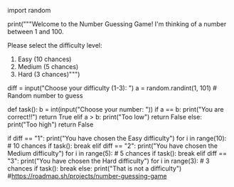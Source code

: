 import random

print("""Welcome to the Number Guessing Game!
I'm thinking of a number between 1 and 100.

Please select the difficulty level:
1. Easy (10 chances)
2. Medium (5 chances)
3. Hard (3 chances)""")

diff = input("Choose your difficulty (1-3): ")
a = random.randint(1, 101)  # Random number to guess

def task():
    b = int(input("Choose your number: "))
    if a == b:
        print("You are correct!!")
        return True
    elif a > b:
        print("Too low")
        return False
    else:
        print("Too high")
        return False

if diff == "1":
    print("You have chosen the Easy difficulty")
    for i in range(10):  # 10 chances
        if task():
            break
elif diff == "2":
    print("You have chosen the Medium difficulty")
    for i in range(5):  # 5 chances
        if task():
            break
elif diff == "3":
    print("You have chosen the Hard difficulty")
    for i in range(3):  # 3 chances
        if task():
            break
else:
    print("That is not a difficulty")
#https://roadmap.sh/projects/number-guessing-game
